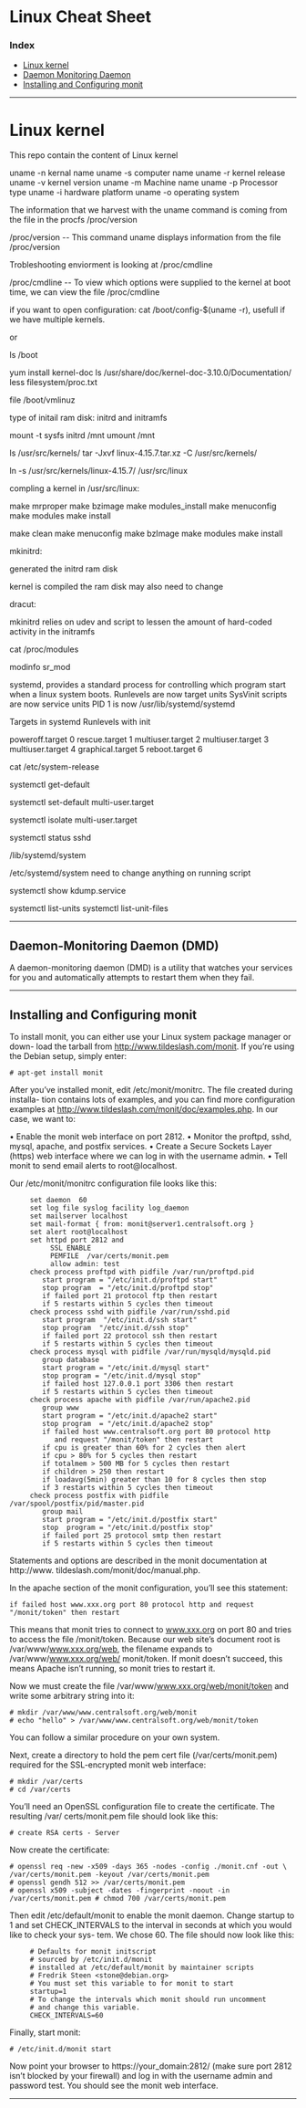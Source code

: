 Linux Cheat Sheet
===============
### Index
* [Linux kernel](#linux-kernel)
* [Daemon Monitoring Daemon](#daemon-monitoring-daemon)
* [Installing and Configuring monit](#installing-and-configuring-monit)

<hr>

# Linux kernel
This repo contain the content of Linux kernel

uname -n kernal name
uname -s computer name
uname -r kernel release
uname -v kernel version
uname -m Machine name
uname -p Processor type
uname -i hardware platform
uname -o operating system

The information that we harvest with the uname command is coming from the file in the procfs /proc/version

/proc/version -- This command uname displays information from the file /proc/version

Trobleshooting enviorment is looking at /proc/cmdline

/proc/cmdline -- To view which options were supplied to the kernel at boot time, we can view the file /proc/cmdline

if you want to open configuration: cat /boot/config-$(uname -r), usefull if we have multiple kernels.

or 

ls /boot

yum install kernel-doc
ls /usr/share/doc/kernel-doc-3.10.0/Documentation/
less filesystem/proc.txt

file /boot/vmlinuz

type of initail ram disk: initrd and initramfs

mount -t sysfs initrd /mnt
umount /mnt

ls /usr/src/kernels/
tar -Jxvf linux-4.15.7.tar.xz -C /usr/src/kernels/

ln -s /usr/src/kernels/linux-4.15.7/ /usr/src/linux

compling a kernel in /usr/src/linux:

make mrproper
make bzimage
make modules_install
make menuconfig
make modules
make install

make clean
make menuconfig
make bzImage
make modules
make install

mkinitrd:

generated the initrd ram disk

kernel is compiled the ram disk may also need to change

dracut:

mkinitrd relies on udev and script to lessen the amount of hard-coded activity in the initramfs

cat /proc/modules

modinfo sr_mod

systemd, provides a standard process for controlling which program start when a linux system boots.
Runlevels are now target units
SysVinit scripts are now service units
PID 1 is now /usr/lib/systemd/systemd

Targets in systemd    Runlevels with init

poweroff.target         0
rescue.target           1
multiuser.target        2
multiuser.target        3
multiuser.target        4
graphical.target        5
reboot.target           6


cat /etc/system-release

systemctl get-default

systemctl set-default multi-user.target

systemctl isolate multi-user.target


systemctl status sshd

/lib/systemd/system

/etc/systemd/system              need to change anything on running script


systemctl show kdump.service

systemctl list-units
systemctl list-unit-files

<hr>

 ## Daemon-Monitoring Daemon (DMD)

A daemon-monitoring daemon (DMD) is a utility that watches your services for you and automatically attempts to restart them when they fail.

<hr>

 ## Installing and Configuring monit
 
To install monit, you can either use your Linux system package manager or down- load the tarball from http://www.tildeslash.com/monit. If you’re using the Debian setup, simply enter:
```shell
# apt-get install monit
```
After you’ve installed monit, edit /etc/monit/monitrc. The file created during installa- tion contains lots of examples, and you can find more configuration examples at http://www.tildeslash.com/monit/doc/examples.php. In our case, we want to:

• Enable the monit web interface on port 2812.
• Monitor the proftpd, sshd, mysql, apache, and postfix services.
• Create a Secure Sockets Layer (https) web interface where we can log in with the username admin.
• Tell monit to send email alerts to root@localhost.

Our /etc/monit/monitrc configuration file looks like this:
```shell
     set daemon  60
     set log file syslog facility log_daemon
     set mailserver localhost
     set mail-format { from: monit@server1.centralsoft.org }
     set alert root@localhost
     set httpd port 2812 and
          SSL ENABLE
          PEMFILE  /var/certs/monit.pem
          allow admin: test
     check process proftpd with pidfile /var/run/proftpd.pid
        start program = "/etc/init.d/proftpd start"
        stop program  = "/etc/init.d/proftpd stop"
        if failed port 21 protocol ftp then restart
        if 5 restarts within 5 cycles then timeout
     check process sshd with pidfile /var/run/sshd.pid
        start program  "/etc/init.d/ssh start"
        stop program  "/etc/init.d/ssh stop"
        if failed port 22 protocol ssh then restart
        if 5 restarts within 5 cycles then timeout
     check process mysql with pidfile /var/run/mysqld/mysqld.pid
        group database
        start program = "/etc/init.d/mysql start"
        stop program = "/etc/init.d/mysql stop"
        if failed host 127.0.0.1 port 3306 then restart
        if 5 restarts within 5 cycles then timeout
     check process apache with pidfile /var/run/apache2.pid
        group www
        start program = "/etc/init.d/apache2 start"
        stop program  = "/etc/init.d/apache2 stop"
        if failed host www.centralsoft.org port 80 protocol http
           and request "/monit/token" then restart
        if cpu is greater than 60% for 2 cycles then alert
        if cpu > 80% for 5 cycles then restart
        if totalmem > 500 MB for 5 cycles then restart
        if children > 250 then restart
        if loadavg(5min) greater than 10 for 8 cycles then stop
        if 3 restarts within 5 cycles then timeout
     check process postfix with pidfile /var/spool/postfix/pid/master.pid
        group mail
        start program = "/etc/init.d/postfix start"
        stop  program = "/etc/init.d/postfix stop"
        if failed port 25 protocol smtp then restart
        if 5 restarts within 5 cycles then timeout
```
Statements and options are described in the monit documentation at http://www. tildeslash.com/monit/doc/manual.php.

In the apache section of the monit configuration, you’ll see this statement:
```shell
if failed host www.xxx.org port 80 protocol http and request "/monit/token" then restart
```
This means that monit tries to connect to www.xxx.org on port 80 and tries to access the file /monit/token. Because our web site’s document root is /var/www/www.xxx.org/web, the filename expands to /var/www/www.xxx.org/web/ monit/token. If monit doesn’t succeed, this means Apache isn’t running, so monit tries to restart it.

Now we must create the file /var/www/www.xxx.org/web/monit/token and write some arbitrary string into it:
```shell
# mkdir /var/www/www.centralsoft.org/web/monit
# echo "hello" > /var/www/www.centralsoft.org/web/monit/token
```
You can follow a similar procedure on your own system. 

Next, create a directory to hold the pem cert file (/var/certs/monit.pem) required for
the SSL-encrypted monit web interface: 
```shell
# mkdir /var/certs
# cd /var/certs
```
You’ll need an OpenSSL configuration file to create the certificate. The resulting /var/
certs/monit.pem file should look like this:
```shell
# create RSA certs - Server
```
Now create the certificate:
```shell
# openssl req -new -x509 -days 365 -nodes -config ./monit.cnf -out \ /var/certs/monit.pem -keyout /var/certs/monit.pem
# openssl gendh 512 >> /var/certs/monit.pem
# openssl x509 -subject -dates -fingerprint -noout -in /var/certs/monit.pem # chmod 700 /var/certs/monit.pem
```
Then edit /etc/default/monit to enable the monit daemon. Change startup to 1 and set CHECK_INTERVALS to the interval in seconds at which you would like to check your sys- tem. We chose 60. The file should now look like this:
```shell
     # Defaults for monit initscript
     # sourced by /etc/init.d/monit
     # installed at /etc/default/monit by maintainer scripts
     # Fredrik Steen <stone@debian.org>
     # You must set this variable to for monit to start
     startup=1
     # To change the intervals which monit should run uncomment
     # and change this variable.
     CHECK_INTERVALS=60
```
Finally, start monit:
```shell
# /etc/init.d/monit start
```
Now point your browser to https://your_domain:2812/ (make sure port 2812 isn’t blocked by your firewall) and log in with the username admin and password test. You should see the monit web interface.

<hr>
